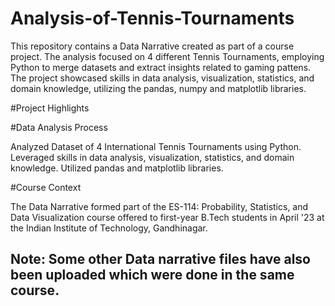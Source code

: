 # Analysis-of-Tennis-Tournaments
This repository contains a Data Narrative created as part of a course project. The analysis focused on 4 different Tennis Tournaments, employing Python to merge datasets and extract insights related to gaming pattens. The project showcased skills in data analysis, visualization, statistics, and domain knowledge, utilizing the pandas, numpy and matplotlib libraries.

#Project Highlights

#Data Analysis Process

Analyzed Dataset of 4 International Tennis Tournaments using Python.
Leveraged skills in data analysis, visualization, statistics, and domain knowledge.
Utilized pandas and matplotlib libraries.

#Course Context

The Data Narrative formed part of the ES-114: Probability, Statistics, and Data Visualization course offered to first-year B.Tech students in April '23 at the Indian Institute of Technology, Gandhinagar.
## Note: Some other Data narrative files have also been uploaded which were done in the same course.
